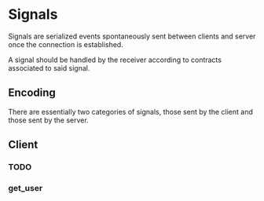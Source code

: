 # Signals

Signals are serialized events spontaneously sent between clients and server once the connection is established.

A signal should be handled by the receiver according to contracts associated to said signal.

## Encoding

There are essentially two categories of signals, those sent by the client and those sent by the server.


## Client

###  TODO

### get_user
